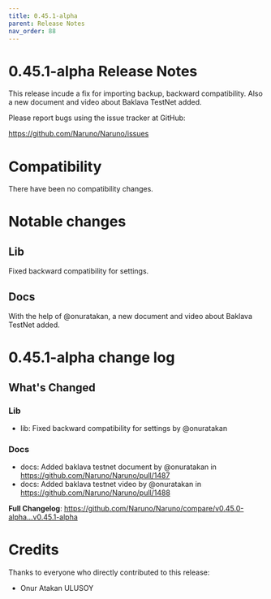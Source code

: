 ```yaml
---
title: 0.45.1-alpha
parent: Release Notes
nav_order: 88
---
```


# 0.45.1-alpha Release Notes

This release incude a fix for importing backup, backward compatibility. Also a new document and video about Baklava TestNet added.

Please report bugs using the issue tracker at GitHub:

<https://github.com/Naruno/Naruno/issues>

# Compatibility

There have been no compatibility changes.

# Notable changes

## Lib
Fixed backward compatibility for settings.

## Docs
With the help of @onuratakan, a new document and video about Baklava TestNet added.

# 0.45.1-alpha change log

<!-- Release notes generated using configuration in .github/release.yml at master -->

## What's Changed

### Lib
* lib: Fixed backward compatibility for settings by @onuratakan

### Docs
* docs: Added baklava testnet document by @onuratakan in https://github.com/Naruno/Naruno/pull/1487
* docs: Added baklava testnet video by @onuratakan in https://github.com/Naruno/Naruno/pull/1488


**Full Changelog**: https://github.com/Naruno/Naruno/compare/v0.45.0-alpha...v0.45.1-alpha

# Credits

Thanks to everyone who directly contributed to this release:

- Onur Atakan ULUSOY
